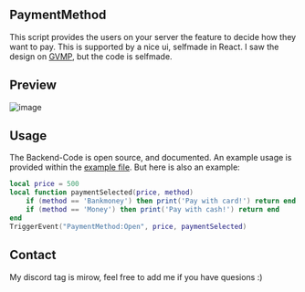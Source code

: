 ## PaymentMethod
This script provides the users on your server the feature to decide how they want to pay. This is supported by a nice ui, selfmade in React.
I saw the design on [GVMP](https://gvmp.de), but the code is selfmade.

## Preview
![image](https://github.com/Mirrrrrow/PaymentMethod/assets/95571243/684fe16b-2322-4381-8bfa-8121fa753624)

## Usage
The Backend-Code is open source, and documented. An example usage is provided within the [example file](example.lua).
But here is also an example:
```lua
local price = 500
local function paymentSelected(price, method)
    if (method == 'Bankmoney') then print('Pay with card!') return end
    if (method == 'Money') then print('Pay with cash!') return end
end
TriggerEvent("PaymentMethod:Open", price, paymentSelected)
```

## Contact
My discord tag is mirow, feel free to add me if you have quesions :)
